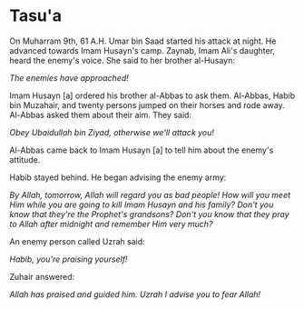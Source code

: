 Tasu'a
======

On Muharram 9th, 61 A.H. Umar bin Saad started his attack at night. He
advanced towards Imam Husayn's camp. Zaynab, Imam Ali's daughter, heard
the enemy's voice. She said to her brother al-Husayn:

*The enemies have approached!*

Imam Husayn [a] ordered his brother al-Abbas to ask them. Al-Abbas,
Habib bin Muzahair, and twenty persons jumped on their horses and rode
away. Al-Abbas asked them about their aim. They said:

*Obey Ubaidullah bin Ziyad, otherwise we'll attack you!*

Al-Abbas came back to Imam Husayn [a] to tell him about the enemy's
attitude.

Habib stayed behind. He began advising the enemy army:

*By Allah, tomorrow, Allah will regard you as bad people! How will you
meet Him while you are going to kill Imam Husayn and his family? Don't
you know that they're the Prophet's grandsons? Don't you know that they
pray to Allah after midnight and remember Him very much?*

An enemy person called Uzrah said:

*Habib, you're praising yourself!*

Zuhair answered:

*Allah has praised and guided him. Uzrah I advise you to fear Allah!*


